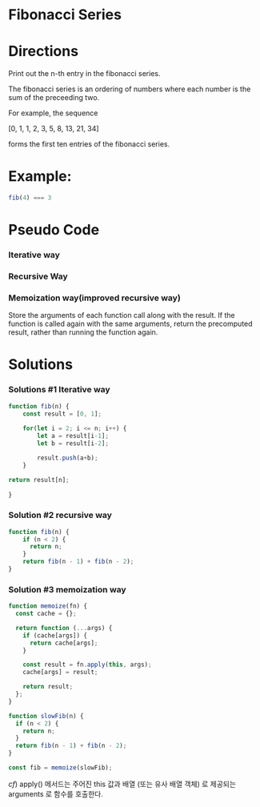 # Fibonacci Series

# Directions

Print out the n-th entry in the fibonacci series.

The fibonacci series is an ordering of numbers where each number is the sum of the preceeding two.

For example, the sequence

[0, 1, 1, 2, 3, 5, 8, 13, 21, 34]

forms the first ten entries of the fibonacci series.

# Example:

```jsx
fib(4) === 3
```

# Pseudo Code

### Iterative way

### Recursive Way

### Memoization way(improved recursive way)

 Store the arguments of each function call along with the result. If the function is called again with the same arguments, return the precomputed result, rather than running the function again.

# Solutions

### Solutions #1 Iterative way

```jsx
function fib(n) {
	const result = [0, 1];
	
	for(let i = 2; i <= n; i++) {
		let a = result[i-1];
		let b = result[i-2];

		result.push(a+b);
	}

return result[n];
	
}
```

### Solution #2 recursive way

```jsx
function fib(n) {
    if (n < 2) {
      return n;
    }
    return fib(n - 1) + fib(n - 2);
}
```

### Solution #3 memoization way

```jsx
function memoize(fn) {
  const cache = {};

  return function (...args) {
    if (cache[args]) {
      return cache[args];
    }

    const result = fn.apply(this, args);
    cache[args] = result;

    return result;
  };
}

function slowFib(n) {
  if (n < 2) {
    return n;
  }
  return fib(n - 1) + fib(n - 2);
}

const fib = memoize(slowFib);
```

$cf)$  apply() 메서드는 주어진 this 값과 배열 (또는 유사 배열 객체) 로 제공되는 arguments 로 함수를 호출한다.